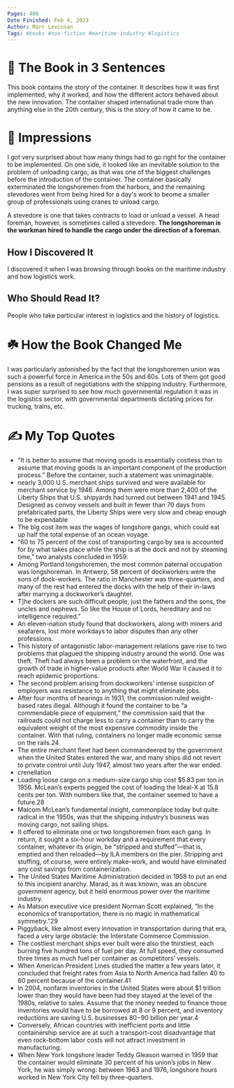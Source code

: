 ```yaml
---
Pages: 400
Date Finished: Feb 4, 2023
Author: Marc Levinson
Tags: #books #non-fiction #maritime-industry #logistics
---
```


# 🚀 The Book in 3 Sentences
This book contains the story of the container. It describes how it was first implemented, why it worked, and how the different actors behaved about the new innovation. The container shaped international trade more than anything else in the 20th century, this is the story of how it came to be. 

# 🎨 Impressions
I got very surprised about how many things had to go right for the container to be implemented. On one side, it looked like an inevitable solution to the problem of unloading cargo, as that was one of the biggest challenges before the introduction of the container. The container basically exterminated the longshoremen from the harbors, and the remaining stevedores went from being hired for a day's work to beome a smaller group of professionals using cranes to unload cargo. 


A stevedore is one that takes contracts to load or unload a vessel. A head foreman, however, is sometimes called a stevedore. **The longshoreman is the workman hired to handle the cargo under the direction of a foreman**.

## How I Discovered It
I discovered it when I was browsing through books on the maritime industry and how logistics work. 

## Who Should Read It?
People who take particular interest in logistics and the history of logistics. 

# ☘️ How the Book Changed Me
I was particularly astonished by the fact that the longshoremen union was such a powerful force in America in the 50s and 60s. Lots of them got good pensions as a result of negotiations with the shipping industry. Furthermore, I was super surprised to see how much governmental regulation it was in the logistics sector, with governmental departments dictating prices for trucking, trains, etc. 

# ✍️ My Top  Quotes

- “It is better to assume that moving goods is essentially costless than to assume that moving goods is an important component of the production process.” Before the container, such a statement was unimaginable.
- nearly 3,000 U.S. merchant ships survived and were available for merchant service by 1946. Among them were more than 2,400 of the Liberty Ships that U.S. shipyards had turned out between 1941 and 1945. Designed as convoy vessels and built in fewer than 70 days from prefabricated parts, the Liberty Ships were very slow and cheap enough to be expendable
- The big cost item was the wages of longshore gangs, which could eat up half the total expense of an ocean voyage.
- “60 to 75 percent of the cost of transporting cargo by sea is accounted for by what takes place while the ship is at the dock and not by steaming time,” two analysts concluded in 1959.
- Among Portland longshoremen, the most common paternal occupation was longshoreman. In Antwerp, 58 percent of dockworkers were the sons of dock-workers. The ratio in Manchester was three-quarters, and many of the rest had entered the docks with the help of their in-laws after marrying a dockworker’s daughter.
- T]he dockers are such difficult people, just the fathers and the sons, the uncles and nephews. So like the House of Lords, hereditary and no intelligence required.”
- An eleven-nation study found that dockworkers, along with miners and seafarers, lost more workdays to labor disputes than any other professions.
- This history of antagonistic labor-management relations gave rise to two problems that plagued the shipping industry around the world. One was theft. Theft had always been a problem on the waterfront, and the growth of trade in higher-value products after World War II caused it to reach epidemic proportions.
- The second problem arising from dockworkers’ intense suspicion of employers was resistance to anything that might eliminate jobs.
- After four months of hearings in 1931, the commission ruled weight-based rates illegal. Although it found the container to be “a commendable piece of equipment,” the commission said that the railroads could not charge less to carry a container than to carry the equivalent weight of the most expensive commodity inside the container. With that ruling, containers no longer made economic sense on the rails.24
- The entire merchant fleet had been commandeered by the government when the United States entered the war, and many ships did not revert to private control until July 1947, almost two years after the war ended.
- crenellation
- Loading loose cargo on a medium-size cargo ship cost $5.83 per ton in 1956. McLean’s experts pegged the cost of loading the Ideal-X at 15.8 cents per ton. With numbers like that, the container seemed to have a future.28
- Malcom McLean’s fundamental insight, commonplace today but quite radical in the 1950s, was that the shipping industry’s business was moving cargo, not sailing ships.
- It offered to eliminate one or two longshoremen from each gang. In return, it sought a six-hour workday and a requirement that every container, whatever its origin, be “stripped and stuffed”—that is, emptied and then reloaded—by ILA members on the pier. Stripping and stuffing, of course, were entirely make-work, and would have eliminated any cost savings from containerization.
- The United States Maritime Administration decided in 1958 to put an end to this incipient anarchy. Marad, as it was known, was an obscure government agency, but it held enormous power over the maritime industry.
- As Matson executive vice president Norman Scott explained, “In the economics of transportation, there is no magic in mathematical symmetry.”29
- Piggyback, like almost every innovation in transportation during that era, faced a very large obstacle: the Interstate Commerce Commission.
- The costliest merchant ships ever built were also the thirstiest, each burning five hundred tons of fuel per day. At full speed, they consumed three times as much fuel per container as competitors’ vessels.
- When American President Lines studied the matter a few years later, it concluded that freight rates from Asia to North America had fallen 40 to 60 percent because of the container.41
- In 2004, nonfarm inventories in the United States were about $1 trillion lower than they would have been had they stayed at the level of the 1980s, relative to sales. Assume that the money needed to finance those inventories would have to be borrowed at 8 or 9 percent, and inventory reductions are saving U.S. businesses $80-$90 billion per year.4
- Conversely, African countries with inefficient ports and little containership service are at such a transport-cost disadvantage that even rock-bottom labor costs will not attract investment in manufacturing.
- When New York longshore leader Teddy Gleason warned in 1959 that the container would eliminate 30 percent of his union’s jobs in New York, he was simply wrong: between 1963 and 1976, longshore hours worked in New York City fell by three-quarters.
